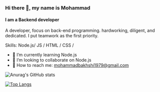 ### Hi there 👋, my name is Mohammad
#### I am a Backend developer

A developer, focus on back-end programming.
hardworking, diligent, and dedicated. I put
teamwork as the first priority.

Skills: Node.js/ JS / HTML / CSS /

- :monocle_face: I’m currently learning Node.js 
- :handshake: I’m looking to collaborate on Node.js 
- :email: How to reach me: mohammadbakhshi1979@gmail.com 

![Anurag's GitHub stats](https://github-readme-stats.vercel.app/api?username=mohammad-bakhshi&show_icons=true&theme=radical)

[![Top Langs](https://github-readme-stats.vercel.app/api/top-langs/?username=mohammad-bakhshi&theme=radical&exclude_repo=github-readme-stats,saeedghofrani.github.io)](https://github.com/saeedghofrani/github-readme-stats)

